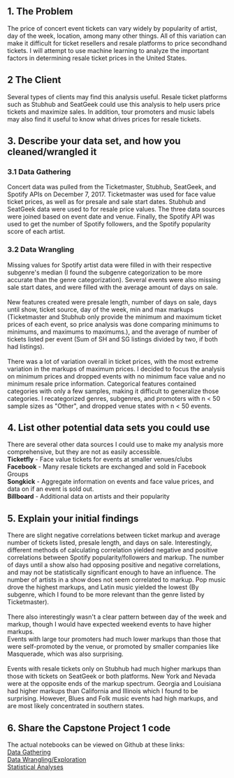 ## 1. The Problem
The price of concert event tickets can vary widely by popularity of artist, day of the week, location, among many other things. All of this variation can make it difficult for ticket resellers and resale platforms to price secondhand tickets. I will attempt to use machine learning to analyze the important factors in determining resale ticket prices in the United States.
## 2 The Client
Several types of clients may find this analysis useful. Resale ticket platforms such as Stubhub and SeatGeek could use this analysis to help users price tickets and maximize sales. In addition, tour promoters and music labels may also find it useful to know what drives prices for resale tickets.
## 3. Describe your data set, and how you cleaned/wrangled it
### 3.1 Data Gathering
Concert data was pulled from the Ticketmaster, Stubhub, SeatGeek, and Spotify APIs on December 7, 2017. Ticketmaster was used for face value ticket prices, as well as for presale and sale start dates. Stubhub and SeatGeek data were used to for resale price values. The three data sources were joined based on event date and venue. Finally, the Spotify API was used to get the number of Spotify followers, and the Spotify popularity score of each artist.
### 3.2 Data Wrangling
Missing values for Spotify artist data were filled in with their respective subgenre's median (I found the subgenre categorization to be more accurate than the genre categorization). Several events were also missing sale start dates, and were filled with the average amount of days on sale.<br><br>
New features created were presale length, number of days on sale, days until show, ticket source, day of the week, min and max markups (Ticketmaster and Stubhub only provide the minimum and maximum ticket prices of each event, so price analysis was done comparing minimums to minimums, and maximums to maximums.), and the average of number of tickets listed per event (Sum of SH and SG listings divided by two, if both had listings).<br><br>
There was a lot of variation overall in ticket prices, with the most extreme variation in the markups of maximum prices. I decided to focus the analysis on minimum prices and dropped events with no minimum face value and no minimum resale price information.
Categorical features contained categories with only a few samples, making it difficult to generalize those categories. I recategorized genres, subgenres, and promoters with n < 50 sample sizes as "Other", and dropped venue states with  n < 50 events.

## 4. List other potential data sets you could use
There are several other data sources I could use to make my analysis more comprehensive, but they are not as easily accessible. <br>
__Ticketfly__ - Face value tickets for events at smaller venues/clubs<br>
__Facebook__ - Many resale tickets are exchanged and sold in Facebook Groups<br>
__Songkick__ - Aggregate information on events and face value prices, and data on if an event is sold out. <br>
__Billboard__ - Additional data on artists and their popularity
## 5. Explain your initial findings
There are slight negative correlations between ticket markup and average number of tickets listed, presale length, and days on sale. Interestingly, different methods of calculating correlation yielded negative and positive correlations between Spotify popularity/followers and markup. The number of days until a show also had opposing positive and negative correlations, and may not be statistically significant enough to have an influence. The number of artists in a show does not seem correlated to markup.
Pop music drove the highest markups, and Latin music yielded the lowest (By subgenre, which I found to be more relevant than the genre listed by Ticketmaster).<br><br>
There also interestingly wasn't a clear pattern between day of the week and markup, though I would have expected weekend events to have higher markups.<br>
Events with large tour promoters had much lower markups than those that were self-promoted by the venue, or promoted by smaller companies like Masquerade, which was also surprising.<br><br>
Events with resale tickets only on Stubhub had much higher markups than those with tickets on SeatGeek or both platforms.
New York and Nevada were at the opposite ends of the markup spectrum. Georgia and Louisiana had higher markups than California and Illinois which I found to be surprising. However, Blues and Folk music events had high markups, and are most likely concentrated in southern states.
## 6. Share the Capstone Project 1 code
The actual notebooks can be viewed on Github at these links: <br>
[Data Gathering](1.Data_Gathering.ipynb) <br>
[Data Wrangling/Exploration](2.Data_Exploration.ipynb) <br>
[Statistical Analyses](3.Stats_Tests.ipynb)
